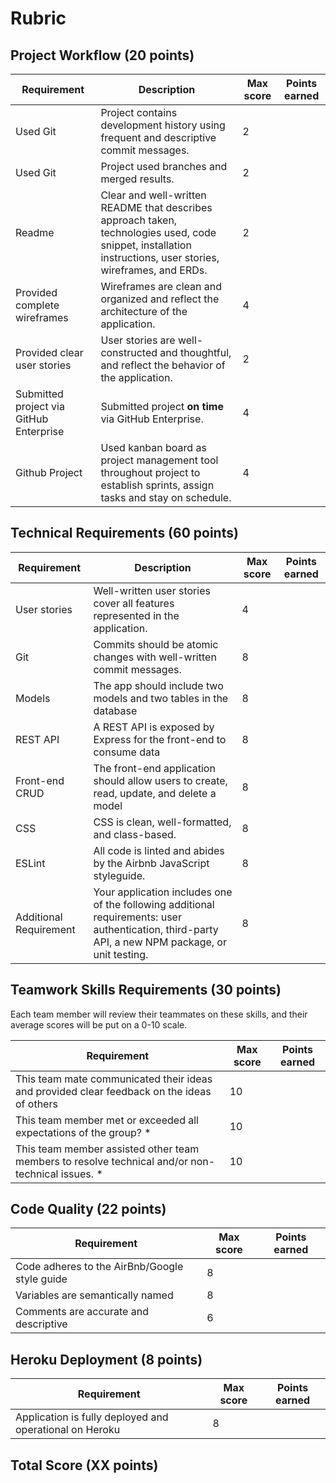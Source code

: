 # Rubric

## Project Workflow (20 points)

| Requirement            | Description                                                                                                                                       | Max score | Points earned  |
|------------------------|---------------------------------------------------------------------------------------------------------------------------------------------------|-----------|---|
| Used Git       | Project contains development history using frequent and descriptive commit messages.     | 2         |   |
| Used Git       | Project used branches and merged results. | 2         |   |
| Readme         | Clear and well-written README that describes approach taken, technologies used, code snippet, installation instructions, user stories, wireframes, and ERDs.     | 2         |   |
| Provided complete wireframes         | Wireframes are clean and organized and reflect the architecture of the application.     | 4         |   |
| Provided clear user stories         | User stories are well-constructed and thoughtful, and reflect the behavior of the application.     | 2         |   |
| Submitted project via GitHub Enterprise         | Submitted project **on time** via GitHub Enterprise.     | 4         |   |
| Github Project         | Used kanban board as project management tool throughout project to establish sprints, assign tasks and stay on schedule.     | 4         |   |

## Technical Requirements (60 points)

| Requirement            | Description                                                                                                                                       | Max score | Points earned  |
|------------------------|---------------------------------------------------------------------------------------------------------------------------------------------------|-----------|---|
| User stories           | Well-written user stories cover all features represented in the application.                                                                      | 4         |   |
| Git                    | Commits should be atomic changes with well-written commit messages.                                                                               | 8         |   |
| Models                 | The app should include two models and two tables in the database                                                                                  | 8         |   |
| REST API               | A REST API is exposed by Express for the front-end to consume data                                                                                | 8         |   |
| Front-end CRUD         | The front-end application should allow users to create, read, update, and delete a model                                                          | 8         |   |
| CSS                    | CSS is clean, well-formatted, and class-based.                                                                                                    | 8         |   |
| ESLint                 | All code is linted and abides by the Airbnb JavaScript styleguide.                                                                                | 8         |   |
| Additional Requirement | Your application includes one of the following additional requirements: user authentication, third-party API, a new NPM package, or unit testing. | 8         |   |

## Teamwork Skills Requirements (30 points)

Each team member will review their teammates on these skills, and their average scores will be put on a 0-10 scale.


| Requirement                                                                                      | Max score | Points earned  |
|--------------------------------------------------------------------------------------------------|-----------|----------------|
| This team mate communicated their ideas and provided clear feedback on the ideas of others       | 10        |   |
| This team member met or exceeded all expectations of the group? *                                | 10        |   |
| This team member assisted other team members to resolve technical and/or non-technical issues. * | 10        |   |


## Code Quality (22 points)

| Requirement                                                                                      | Max score | Points earned  |
|--------------------------------------------------------------------------------------------------|-----------|----------------|
| Code adheres to the AirBnb/Google style guide       | 8        |   |
| Variables are semantically named          | 8        |   |
| Comments are accurate and descriptive     | 6        |   |

## Heroku Deployment (8 points)


| Requirement                                                                                      | Max score | Points earned  |
|--------------------------------------------------------------------------------------------------|-----------|----------------|
| Application is fully deployed and operational on Heroku     | 8        |   |

## Total Score (XX points)
